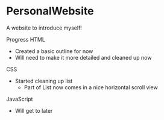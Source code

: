 # PersonalWebsite
A website to introduce myself!

Progress 
HTML
- Created a basic outline for now
- Will need to make it more detailed and cleaned up now


CSS
- Started cleaning up list
    - Part of List now comes in a nice horizontal scroll view


JavaScript
- Will get to later
